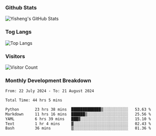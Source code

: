 ### Github Stats
![Yisheng's GitHub Stats](https://github-readme-stats-9qabuvhk1-gongyisheng.vercel.app/api?username=gongyisheng&count_private=true&show_icons=true)
### Tog Langs
![Top Langs](https://github-readme-stats-9qabuvhk1-gongyisheng.vercel.app/api/top-langs/?username=gongyisheng&layout=compact)
### Visitors
![Visitor Count](https://profile-counter.glitch.me/gongyisheng/count.svg)
### Monthly Development Breakdown
<!--START_SECTION:waka-->

```txt
From: 22 July 2024 - To: 21 August 2024

Total Time: 44 hrs 5 mins

Python       23 hrs 38 mins  █████████████▒░░░░░░░░░░░   53.63 %
Markdown     11 hrs 16 mins  ██████▒░░░░░░░░░░░░░░░░░░   25.56 %
YAML         6 hrs 39 mins   ███▓░░░░░░░░░░░░░░░░░░░░░   15.10 %
Text         1 hr 4 mins     ▓░░░░░░░░░░░░░░░░░░░░░░░░   02.43 %
Bash         36 mins         ▒░░░░░░░░░░░░░░░░░░░░░░░░   01.36 %
```

<!--END_SECTION:waka-->
